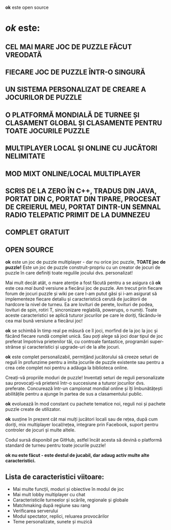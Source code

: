 **ok** este open source

# *ok* este:

## CEL MAI MARE JOC DE PUZZLE FĂCUT VREODATĂ

## FIECARE JOC DE PUZZLE ÎNTR-O SINGURĂ

## UN SISTEMA PERSONALIZAT DE CREARE A JOCURILOR DE PUZZLE

## O PLATFORMĂ MONDIALĂ DE TURNEE ȘI CLASAMENT GLOBAL ȘI CLASAMENTE PENTRU TOATE JOCURILE PUZZLE

## MULTIPLAYER LOCAL ȘI ONLINE CU JUCĂTORI NELIMITATE

## MOD MIXT ONLINE/LOCAL MULTIPLAYER

## SCRIS DE LA ZERO ÎN C++, TRADUS DIN JAVA, PORTAT DIN C, PORTAT DIN TIPARE, PROCESAT DE CREIERUL MEU, PORTAT DINTR-UN SEMNAL RADIO TELEPATIC PRIMIT DE LA DUMNEZEU

## COMPLET GRATUIT

## OPEN SOURCE

**ok** este un joc de puzzle multiplayer - dar nu orice joc puzzle, **TOATE joc de puzzle!** Este un joc de puzzle construit-propriu cu un creator de jocuri de puzzle în care definiți toate regulile jocului dvs. personalizat!

Mai mult decât atât, o mare atenție a fost făcută pentru a se asigura că **ok** este cea *mai bună* versiune a fiecărui joc de puzzle. Am trecut prin fiecare forum de jocuri puzzle și wiki pe care l-am putut găsi și i-am asigurat să implementeze fiecare detaliu și caracteristică cerută de jucătorii de hardcore la nivel de turneu. Ea are lovituri de perete, lovituri de podea, lovituri de spin, rotiri T, sincronizare reglabilă, powerups, o numiți. Toate aceste caracteristici se aplică tuturor jocurilor pe care le doriți, făcându-le cea mai bună versiune a fiecărui joc!

**ok** se schimbă în timp real pe măsură ce îl joci, morfind de la joc la joc și făcând fiecare rundă complet unică. Sau poți alege să joci doar tipul de joc preferat împotriva prietenilor tăi, cu controale fantastice, programări super-strânse și caracteristici și upgrade-uri de la alte jocuri.

**ok** este complet personalizabil, permițând jucătorului să creeze seturi de reguli în profunzime pentru a imita jocurile de puzzle existente sau pentru a crea cele complet noi pentru a adăuga la biblioteca online.

Creați-vă propriile moduri de puzzle! Inventați seturi de reguli personalizate sau provocați-vă prietenii într-o succesiune a tuturor jocurilor dvs. preferate. Concurează într-un campionat mondial online și îți îmbunătățești abilitățile pentru a ajunge în partea de sus a clasamentului public.

**ok** evoluează în mod constant cu pachete tematice noi, reguli noi și pachete puzzle create de utilizator.

**ok** susține în prezent cât mai mulți jucători locali sau de rețea, după cum doriți, mix multiplayer local/rețea, integrare prin Facebook, suport pentru controler de jocuri și multe altele.

Codul sursă disponibil pe GitHub, astfel încât acesta să devină o platformă standard de turneu pentru toate jocurile puzzle!

**ok nu este făcut - este destul de jucabil, dar adaug activ multe alte caracteristici.**

## Lista de caracteristici viitoare:
* Mai multe funcții, moduri și obiective în modul de joc
* Mai mult lobby multiplayer cu chat
* Caracteristicile turneelor și scările, regionale și globale
* Matchmaking după regiune sau rang
* Verificarea serverului
* Modul spectator, replici, reluarea provocărilor
* Teme personalizate, sunete și muzică
